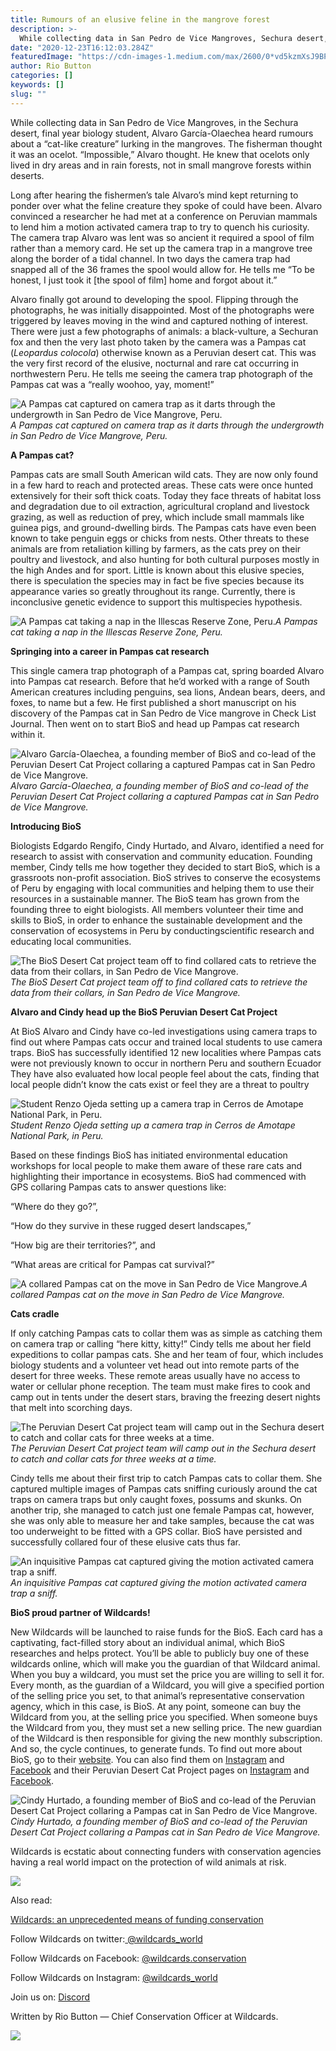 ```yaml
---
title: Rumours of an elusive feline in the mangrove forest
description: >-
  While collecting data in San Pedro de Vice Mangroves, Sechura desert, Alvaro García-Olaechea heard rumours about a “cat-like creature” lurking in the mangroves. What he found was very exciting.
date: "2020-12-23T16:12:03.284Z"
featuredImage: "https://cdn-images-1.medium.com/max/2600/0*vd5kzmXsJ9BPUmon"
author: Rio Button
categories: []
keywords: []
slug: ""
---
```


While collecting data in San Pedro de Vice Mangroves, in the Sechura desert, final year biology student, Alvaro García-Olaechea heard rumours about a “cat-like creature” lurking in the mangroves. The fisherman thought it was an ocelot. “Impossible,” Alvaro thought. He knew that ocelots only lived in dry areas and in rain forests, not in small mangrove forests within deserts.

Long after hearing the fishermen’s tale Alvaro’s mind kept returning to ponder over what the feline creature they spoke of could have been. Alvaro convinced a researcher he had met at a conference on Peruvian mammals to lend him a motion activated camera trap to try to quench his curiosity. The camera trap Alvaro was lent was so ancient it required a spool of film rather than a memory card. He set up the camera trap in a mangrove tree along the border of a tidal channel. In two days the camera trap had snapped all of the 36 frames the spool would allow for. He tells me “To be honest, I just took it [the spool of film] home and forgot about it.”

Alvaro finally got around to developing the spool. Flipping through the photographs, he was initially disappointed. Most of the photographs were triggered by leaves moving in the wind and captured nothing of interest. There were just a few photographs of animals: a black-vulture, a Sechuran fox and then the very last photo taken by the camera was a Pampas cat (_Leopardus colocola_) otherwise known as a Peruvian desert cat. This was the very first record of the elusive, nocturnal and rare cat occurring in northwestern Peru. He tells me seeing the camera trap photograph of the Pampas cat was a “really woohoo, yay, moment!”

![A Pampas cat captured on camera trap as it darts through the undergrowth in San Pedro de Vice Mangrove, Peru.](https://cdn-images-1.medium.com/max/2000/0*eCLOJ_4FxxasZ0cJ)_A Pampas cat captured on camera trap as it darts through the undergrowth in San Pedro de Vice Mangrove, Peru._

**A Pampas cat?**

Pampas cats are small South American wild cats. They are now only found in a few hard to reach and protected areas. These cats were once hunted extensively for their soft thick coats. Today they face threats of habitat loss and degradation due to oil extraction, agricultural cropland and livestock grazing, as well as reduction of prey, which include small mammals like guinea pigs, and ground-dwelling birds. The Pampas cats have even been known to take penguin eggs or chicks from nests. Other threats to these animals are from retaliation killing by farmers, as the cats prey on their poultry and livestock, and also hunting for both cultural purposes mostly in the high Andes and for sport. Little is known about this elusive species, there is speculation the species may in fact be five species because its appearance varies so greatly throughout its range. Currently, there is inconclusive genetic evidence to support this multispecies hypothesis.

![A Pampas cat taking a nap in the Illescas Reserve Zone, Peru.](https://cdn-images-1.medium.com/max/2000/0*3XjsAbeYHKe90kKX)_A Pampas cat taking a nap in the Illescas Reserve Zone, Peru._

**Springing into a career in Pampas cat research**

This single camera trap photograph of a Pampas cat, spring boarded Alvaro into Pampas cat research. Before that he’d worked with a range of South American creatures including penguins, sea lions, Andean bears, deers, and foxes, to name but a few. He first published a short manuscript on his discovery of the Pampas cat in San Pedro de Vice mangrove in Check List Journal. Then went on to start BioS and head up Pampas cat research within it.

![Alvaro García-Olaechea, a founding member of BioS and co-lead of the Peruvian Desert Cat Project collaring a captured Pampas cat in San Pedro de Vice Mangrove.](https://cdn-images-1.medium.com/max/2290/0*xVSMHg3swX8aE7qU)_Alvaro García-Olaechea, a founding member of BioS and co-lead of the Peruvian Desert Cat Project collaring a captured Pampas cat in San Pedro de Vice Mangrove._

**Introducing BioS**

Biologists Edgardo Rengifo, Cindy Hurtado, and Alvaro, identified a need for research to assist with conservation and community education. Founding member, Cindy tells me how together they decided to start BioS, which is a grassroots non-profit association. BioS strives to conserve the ecosystems of Peru by engaging with local communities and helping them to use their resources in a sustainable manner. The BioS team has grown from the founding three to eight biologists. All members volunteer their time and skills to BioS, in order to enhance the sustainable development and the conservation of ecosystems in Peru by conducting​ scientific research and educating local communities.

![The BioS Desert Cat project team off to find collared cats to retrieve the data from their collars, in San Pedro de Vice Mangrove.](https://cdn-images-1.medium.com/max/3200/0*oeEvFGrgviTIQ7ut)_The BioS Desert Cat project team off to find collared cats to retrieve the data from their collars, in San Pedro de Vice Mangrove._

**Alvaro and Cindy head up the BioS Peruvian Desert Cat Project**

At BioS Alvaro and Cindy have co-led investigations using camera traps to find out where Pampas cats occur and trained local students to use camera traps. BioS has successfully identified 12 new localities where Pampas cats were not previously known to occur in northern Peru and southern Ecuador They have also evaluated how local people feel about the cats, finding that local people didn’t know the cats exist or feel they are a threat to poultry

![Student Renzo Ojeda setting up a camera trap in Cerros de Amotape National Park, in Peru.](https://cdn-images-1.medium.com/max/2000/0*FPPJriJIpS0hoWu3)_Student Renzo Ojeda setting up a camera trap in Cerros de Amotape National Park, in Peru._

Based on these findings BioS has initiated environmental education workshops for local people to make them aware of these rare cats and highlighting their importance in ecosystems. BioS had commenced with GPS collaring Pampas cats to answer questions like:

“Where do they go?”,

“How do they survive in these rugged desert landscapes,”

“How big are their territories?”, and

“What areas are critical for Pampas cat survival?”

![A collared Pampas cat on the move in San Pedro de Vice Mangrove.](https://cdn-images-1.medium.com/max/3200/0*P-IQJM0-OkS9q4YQ)_A collared Pampas cat on the move in San Pedro de Vice Mangrove._

**Cats cradle**

If only catching Pampas cats to collar them was as simple as catching them on camera trap or calling “here kitty, kitty!” Cindy tells me about her field expeditions to collar pampas cats. She and her team of four, which includes biology students and a volunteer vet head out into remote parts of the desert for three weeks. These remote areas usually have no access to water or cellular phone reception. The team must make fires to cook and camp out in tents under the desert stars, braving the freezing desert nights that melt into scorching days.

![The Peruvian Desert Cat project team will camp out in the Sechura desert to catch and collar cats for three weeks at a time.](https://cdn-images-1.medium.com/max/3200/0*vupweNrdbsEGqpab)_The Peruvian Desert Cat project team will camp out in the Sechura desert to catch and collar cats for three weeks at a time._

Cindy tells me about their first trip to catch Pampas cats to collar them. She captured multiple images of Pampas cats sniffing curiously around the cat traps on camera traps but only caught foxes, possums and skunks. On another trip, she managed to catch just one female Pampas cat, however, she was only able to measure her and take samples, because the cat was too underweight to be fitted with a GPS collar. BioS have persisted and successfully collared four of these elusive cats thus far.

![An inquisitive Pampas cat captured giving the motion activated camera trap a sniff.](https://cdn-images-1.medium.com/max/3200/0*I85nK6hCiQNWeqEm)_An inquisitive Pampas cat captured giving the motion activated camera trap a sniff._

**BioS proud partner of Wildcards!**

New Wildcards will be launched to raise funds for the BioS. Each card has a captivating, fact-filled story about an individual animal, which BioS researches and helps protect. You’ll be able to publicly buy one of these wildcards online, which will make you the guardian of that Wildcard animal. When you buy a wildcard, you must set the price you are willing to sell it for. Every month, as the guardian of a Wildcard, you will give a specified portion of the selling price you set, to that animal’s representative conservation agency, which in this case, is BioS. At any point, someone can buy the Wildcard from you, at the selling price you specified. When someone buys the Wildcard from you, they must set a new selling price. The new guardian of the Wildcard is then responsible for giving the new monthly subscription. And so, the cycle continues, to generate funds. To find out more about BioS, go to their [website](http://en.biosperu.org/). You can also find them on [Instagram](https://www.instagram.com/bios.peru/?hl=en) and [Facebook](https://www.facebook.com/biosperu.051/) and their Peruvian Desert Cat Project pages on [Instagram](https://www.instagram.com/peruvian.desert.cat/?hl=es-la) and [Facebook](https://www.facebook.com/peruviandesertcat).

![Cindy Hurtado, a founding member of BioS and co-lead of the Peruvian Desert Cat Project collaring a Pampas cat in San Pedro de Vice Mangrove.](https://cdn-images-1.medium.com/max/2000/0*axzEHKnF0LcBmJdx)_Cindy Hurtado, a founding member of BioS and co-lead of the Peruvian Desert Cat Project collaring a Pampas cat in San Pedro de Vice Mangrove._

Wildcards is ecstatic about connecting funders with conservation agencies having a real world impact on the protection of wild animals at risk.

![](https://cdn-images-1.medium.com/max/2132/0*vd5kzmXsJ9BPUmon)

Also read:

[Wildcards: an unprecedented means of funding conservation](https://blog.wildcards.world/wildcards-intro/)

Follow Wildcards on twitter:[ @wildcards_world](https://twitter.com/wildcards_world)

Follow Wildcards on Facebook: [@wildcards.conservation](https://www.facebook.com/wildcards.conservation)

Follow Wildcards on Instagram: [@wildcards_world](https://www.instagram.com/wildcards_world/)

Join us on: [Discord](https://discord.gg/2BKqdhPzEv)

Written by Rio Button — Chief Conservation Officer at Wildcards.

![](https://cdn-images-1.medium.com/max/2000/0*GAlK6PWHbPT0X27e)
